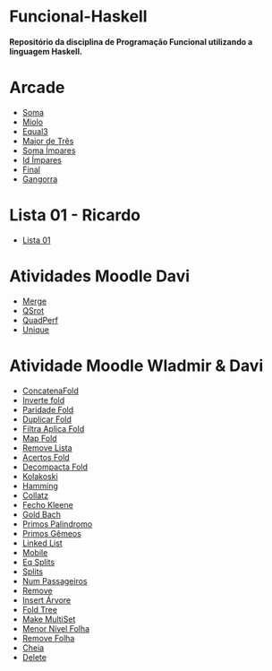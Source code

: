# Funcional-Haskell
<h4>Repositório da disciplina de Programação Funcional utilizando a linguagem Haskell.</h4>

# Arcade
- <a href="https://github.com/GabrielSBotelho/Funcional-Haskell/blob/main/Arcade/soma.hs">Soma</a>
- <a href="https://github.com/GabrielSBotelho/Funcional-Haskell/blob/main/Arcade/miolo.hs">Miolo</a>
- <a href="https://github.com/GabrielSBotelho/Funcional-Haskell/blob/main/Arcade/equal3.hs">Equal3</a>
- <a href="https://github.com/GabrielSBotelho/Funcional-Haskell/blob/main/Arcade/maiorDeTres.hs">Maior de Três</a>
- <a href="https://github.com/GabrielSBotelho/Funcional-Haskell/blob/main/Arcade/somaImpares.hs">Soma Ímpares</a>
- <a href="https://github.com/GabrielSBotelho/Funcional-Haskell/blob/main/Arcade/idImpares.hs">Id Ímpares</a>
- <a href="https://github.com/GabrielSBotelho/Funcional-Haskell/blob/main/Arcade/final.hs">Final</a>
- <a href="https://github.com/GabrielSBotelho/Funcional-Haskell/blob/main/Arcade/gangorra.hs">Gangorra</a>

# Lista 01 - Ricardo
- <a href="https://github.com/GabrielSBotelho/Funcional-Haskell/blob/main/Quest%C3%B5es/lista01.hs">Lista 01</a>

# Atividades Moodle Davi
- <a href="https://github.com/GabrielSBotelho/Funcional-Haskell/blob/main/MoodleDavi/merge.hs">Merge</a>
- <a href="https://github.com/GabrielSBotelho/Funcional-Haskell/blob/main/MoodleDavi/qsort.hs">QSrot</a>
- <a href="https://github.com/GabrielSBotelho/Funcional-Haskell/blob/main/MoodleDavi/quadperf.hs">QuadPerf</a>
- <a href="https://github.com/GabrielSBotelho/Funcional-Haskell/blob/main/MoodleDavi/unique.hs">Unique</a>

# Atividade Moodle Wladmir & Davi
- <a href="https://github.com/GabrielSBotelho/Funcional-Haskell/blob/main/Quest%C3%B5es/01concatenaFold.hs">ConcatenaFold</a>
- <a href="https://github.com/GabrielSBotelho/Funcional-Haskell/blob/main/Quest%C3%B5es/02inverteFold.hs">Inverte fold</a>
- <a href="https://github.com/GabrielSBotelho/Funcional-Haskell/blob/main/Quest%C3%B5es/03paridadeFold.hs">Paridade Fold</a>
- <a href="https://github.com/GabrielSBotelho/Funcional-Haskell/blob/main/Quest%C3%B5es/04duplicarFold.hs">Duplicar Fold</a>
- <a href="https://github.com/GabrielSBotelho/Funcional-Haskell/blob/main/Quest%C3%B5es/05filtraAplicaFold.hs">Filtra Aplica Fold</a>
- <a href="https://github.com/GabrielSBotelho/Funcional-Haskell/blob/main/Quest%C3%B5es/06mapFold.hs">Map Fold</a>
- <a href="https://github.com/GabrielSBotelho/Funcional-Haskell/blob/main/Quest%C3%B5es/07removeLista.hs">Remove Lista</a>
- <a href="https://github.com/GabrielSBotelho/Funcional-Haskell/blob/main/Quest%C3%B5es/08acertosFold.hs">Acertos Fold</a>
- <a href="https://github.com/GabrielSBotelho/Funcional-Haskell/blob/main/Quest%C3%B5es/09descompactaFold.hs">Decompacta Fold</a>
- <a href="https://github.com/GabrielSBotelho/Funcional-Haskell/blob/main/Quest%C3%B5es/10kolakoski.hs">Kolakoski</a>
- <a href="https://github.com/GabrielSBotelho/Funcional-Haskell/blob/main/Quest%C3%B5es/11hamming.hs">Hamming</a>
- <a href="https://github.com/GabrielSBotelho/Funcional-Haskell/blob/main/Quest%C3%B5es/12collatz.hs">Collatz</a>
- <a href="https://github.com/GabrielSBotelho/Funcional-Haskell/blob/main/Quest%C3%B5es/13fechoKleene.hs">Fecho Kleene</a>
- <a href="https://github.com/GabrielSBotelho/Funcional-Haskell/blob/main/Quest%C3%B5es/14goldbach.hs">Gold Bach</a>
- <a href="https://github.com/GabrielSBotelho/Funcional-Haskell/blob/main/Quest%C3%B5es/15primosPalindromos.hs">Primos Palindromo</a>
- <a href="https://github.com/GabrielSBotelho/Funcional-Haskell/blob/main/Quest%C3%B5es/16primosGemeos.hs">Primos Gêmeos</a>
- <a href="https://github.com/GabrielSBotelho/Funcional-Haskell/blob/main/Quest%C3%B5es/17LinkedList.hs">Linked List</a>
- <a href="https://github.com/GabrielSBotelho/Funcional-Haskell/blob/main/Quest%C3%B5es/18mobile.hs">Mobile</a>
- <a href="https://github.com/GabrielSBotelho/Funcional-Haskell/blob/main/Quest%C3%B5es/19eqsplits.hs">Eq Splits</a>
- <a href="https://github.com/GabrielSBotelho/Funcional-Haskell/blob/main/Quest%C3%B5es/20splits.hs">Splits</a>
- <a href="https://github.com/GabrielSBotelho/Funcional-Haskell/blob/main/Quest%C3%B5es/21numPassageiros.HS">Num Passageiros</a>
- <a href="https://github.com/GabrielSBotelho/Funcional-Haskell/blob/main/Quest%C3%B5es/22remove.hs">Remove</a>
- <a href="https://github.com/GabrielSBotelho/Funcional-Haskell/blob/main/Quest%C3%B5es/23insertArvore.hs">Insert Árvore</a>
- <a href="https://github.com/GabrielSBotelho/Funcional-Haskell/blob/main/Quest%C3%B5es/24foldTree.hs">Fold Tree</a>
- <a href="https://github.com/GabrielSBotelho/Funcional-Haskell/blob/main/Quest%C3%B5es/25makeMultiSet.hs">Make MultiSet</a>
- <a href="https://github.com/GabrielSBotelho/Funcional-Haskell/blob/main/Quest%C3%B5es/26menorNivelFolha.hs">Menor Nível Folha</a>
- <a href="https://github.com/GabrielSBotelho/Funcional-Haskell/blob/main/Quest%C3%B5es/27removeFolhas.hs">Remove Folha</a>
- <a href="https://github.com/GabrielSBotelho/Funcional-Haskell/blob/main/Quest%C3%B5es/28cheia.hs">Cheia</a>
- <a href="https://github.com/GabrielSBotelho/Funcional-Haskell/blob/main/Quest%C3%B5es/29delete.hs">Delete</a>
